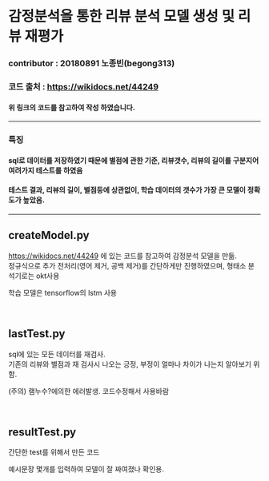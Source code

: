 # 감정분석을 통한 리뷰 분석 모델 생성 및 리뷰 재평가


### contributor : 20180891 노종빈(begong313)
### 코드 출처 : https://wikidocs.net/44249
#### 위 링크의 코드를 참고하여 작성 하였습니다.

----------
### 특징

#### sql로 데이터를 저장하였기 때문에 별점에 관한 기준, 리뷰갯수, 리뷰의 길이를 구분지어 여려가지 테스트를 하였음
#### 테스트 결과, 리뷰의 길이, 별점등에 상관없이, 학습 데이터의 갯수가 가장 큰 모델이 정확도가 높았음.


-------
## createModel.py
https://wikidocs.net/44249 에 있는 코드를 참고하여 감정분석 모델을 만듦. <br>
정규식으로 추가 전처리(영어 제거, 공백 제거)를 간단하게만 진행하였으며, 형태소 분석기로는 okt사용

학습 모델은 tensorflow의 lstm 사용

<Br>

## lastTest.py
sql에 있는 모든 데이터를 재검사.<br>
기존의 리뷰와 별점과 재 검사시 나오는 긍정, 부정이 얼마나 차이가 나는지 알아보기 위함.

(주의) 램누수?에의한 에러발생. 코드수정해서 사용바람


<br>

## resultTest.py
간단한 test를 위해서 만든 코드

예시문장 몇개를 입력하여 모델이 잘 짜여졌나 확인용.

